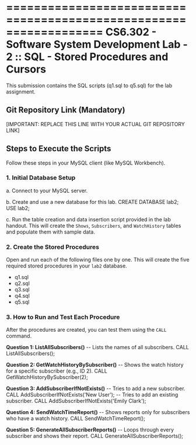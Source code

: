 ==================================================================
CS6.302 - Software System Development
Lab - 2 :: SQL - Stored Procedures and Cursors
==================================================================

This submission contains the SQL scripts (q1.sql to q5.sql) for the lab assignment.


## Git Repository Link (Mandatory)

[IMPORTANT: REPLACE THIS LINE WITH YOUR ACTUAL GIT REPOSITORY LINK]


## Steps to Execute the Scripts

Follow these steps in your MySQL client (like MySQL Workbench).

### 1. Initial Database Setup

a. Connect to your MySQL server.

b. Create and use a new database for this lab.
   CREATE DATABASE lab2;
   USE lab2;

c. Run the table creation and data insertion script provided in the lab handout. This will create the `Shows`, `Subscribers`, and `WatchHistory` tables and populate them with sample data.

### 2. Create the Stored Procedures

Open and run each of the following files one by one. This will create the five required stored procedures in your `lab2` database.

- q1.sql
- q2.sql
- q3.sql
- q4.sql
- q5.sql

### 3. How to Run and Test Each Procedure

After the procedures are created, you can test them using the `CALL` command.

**Question 1: ListAllSubscribers()**
-- Lists the names of all subscribers.
CALL ListAllSubscribers();

**Question 2: GetWatchHistoryBySubscriber()**
-- Shows the watch history for a specific subscriber (e.g., ID 2).
CALL GetWatchHistoryBySubscriber(2);

**Question 3: AddSubscriberIfNotExists()**
-- Tries to add a new subscriber.
CALL AddSubscriberIfNotExists('New User');
-- Tries to add an existing subscriber.
CALL AddSubscriberIfNotExists('Emily Clark');

**Question 4: SendWatchTimeReport()**
-- Shows reports only for subscribers who have a watch history.
CALL SendWatchTimeReport();

**Question 5: GenerateAllSubscriberReports()**
-- Loops through every subscriber and shows their report.
CALL GenerateAllSubscriberReports();